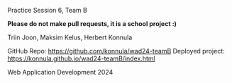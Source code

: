 Practice Session 6, Team B

**Please do not make pull requests, it is a school project :)**

Triin Joon, Maksim Kelus, Herbert Konnula

GitHub Repo: https://github.com/konnula/wad24-teamB
Deployed project: https://konnula.github.io/wad24-teamB/index.html

Web Application Development 2024